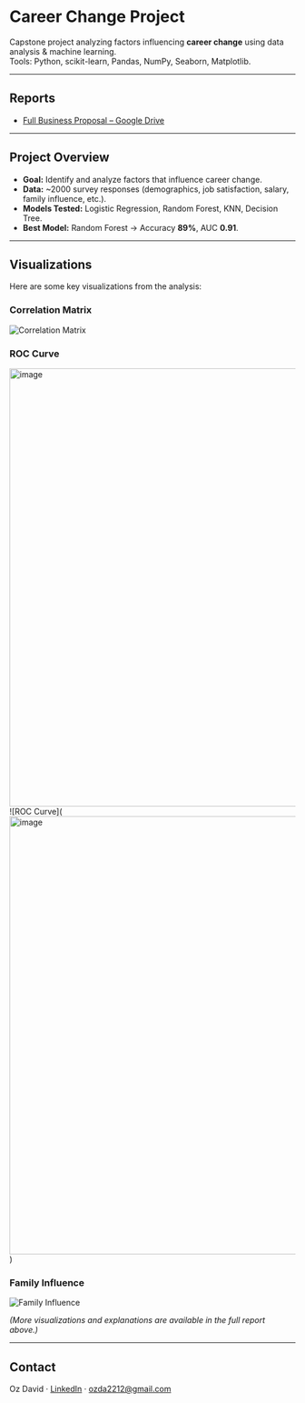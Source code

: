 # Career Change Project

Capstone project analyzing factors influencing **career change** using data analysis & machine learning.  
Tools: Python, scikit-learn, Pandas, NumPy, Seaborn, Matplotlib.

---

## Reports
- [Full Business Proposal – Google Drive](https://drive.google.com/file/d/1ldA6NByaAGfQkBSAUhrDeatKDzyg3hdd/view?usp=sharing)

---

## Project Overview
- **Goal:** Identify and analyze factors that influence career change.  
- **Data:** ~2000 survey responses (demographics, job satisfaction, salary, family influence, etc.).  
- **Models Tested:** Logistic Regression, Random Forest, KNN, Decision Tree.  
- **Best Model:** Random Forest → Accuracy **89%**, AUC **0.91**.  

---

## Visualizations
Here are some key visualizations from the analysis:

### Correlation Matrix
![Correlation Matrix](<img width="1581" height="755" alt="image" src="https://github.com/user-attachments/assets/67912d11-9c8e-4258-bdea-6caa4e6ca2fd" />
)

### ROC Curve
<img width="1563" height="771" alt="image" src="https://github.com/user-attachments/assets/73342c8c-42c0-4a02-9942-5d464439905d" />
![ROC Curve](<img width="1563" height="771" alt="image" src="https://github.com/user-attachments/assets/73342c8c-42c0-4a02-9942-5d464439905d" />
)

### Family Influence
![Family Influence](<img width="1571" height="775" alt="image" src="https://github.com/user-attachments/assets/7b980a35-065d-42eb-bbab-11223cd7a4f1" />
)

*(More visualizations and explanations are available in the full report above.)*
 

---

## Contact
Oz David · [LinkedIn](https://www.linkedin.com/in/oz-david-4b5396312/) · ozda2212@gmail.com
